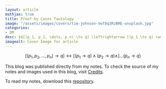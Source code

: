 ```yaml
---
layout: article
mathjax: true
title: Proof by Cases Tautology
image: "/assets/images/covers/tim-johnson-Vwf8q3RzBRE-unsplash.jpg"
categories:
- DM
desc: $$[(p_1, p_2, \dots, p_n) \to q] \leftrightarrow [(p_1 \to q) \wedge (p_2 \to q) \wedge] \dots (p_n \to q)$$ 
imagealt: Cover Image for article
---
```


$$[(p_1, p_2, \dots, p_n) \to q] \leftrightarrow [(p_1 \to q) \wedge (p_2 \to q) \wedge] \dots (p_n \to q)$$





















































































































































































































































































































































































































This blog was published directly from my notes.
To check the source of my notes and images used in this blog, visit <a href="/credits.html" target="_blank">Credits</a>.

To read my notes, download this <a href="https://github.com/bovem/CS" target="blank">repository</a>.